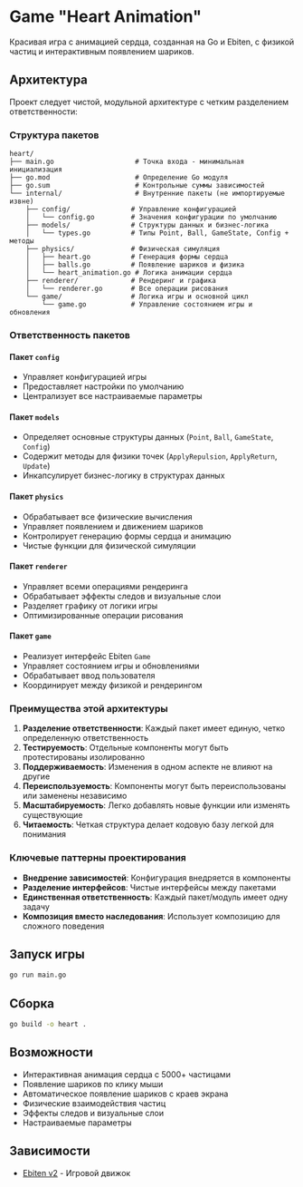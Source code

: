 # Game "Heart Animation"

Красивая игра с анимацией сердца, созданная на Go и Ebiten, с физикой частиц и интерактивным появлением шариков.

## Архитектура

Проект следует чистой, модульной архитектуре с четким разделением ответственности:

### Структура пакетов

```
heart/
├── main.go                    # Точка входа - минимальная инициализация
├── go.mod                     # Определение Go модуля
├── go.sum                     # Контрольные суммы зависимостей
└── internal/                  # Внутренние пакеты (не импортируемые извне)
    ├── config/               # Управление конфигурацией
    │   └── config.go         # Значения конфигурации по умолчанию
    ├── models/               # Структуры данных и бизнес-логика
    │   └── types.go          # Типы Point, Ball, GameState, Config + методы
    ├── physics/              # Физическая симуляция
    │   ├── heart.go          # Генерация формы сердца
    │   ├── balls.go          # Появление шариков и физика
    │   └── heart_animation.go # Логика анимации сердца
    ├── renderer/             # Рендеринг и графика
    │   └── renderer.go       # Все операции рисования
    └── game/                 # Логика игры и основной цикл
        └── game.go           # Управление состоянием игры и обновления
```

### Ответственность пакетов

#### Пакет `config`
- Управляет конфигурацией игры
- Предоставляет настройки по умолчанию
- Централизует все настраиваемые параметры

#### Пакет `models`
- Определяет основные структуры данных (`Point`, `Ball`, `GameState`, `Config`)
- Содержит методы для физики точек (`ApplyRepulsion`, `ApplyReturn`, `Update`)
- Инкапсулирует бизнес-логику в структурах данных

#### Пакет `physics`
- Обрабатывает все физические вычисления
- Управляет появлением и движением шариков
- Контролирует генерацию формы сердца и анимацию
- Чистые функции для физической симуляции

#### Пакет `renderer`
- Управляет всеми операциями рендеринга
- Обрабатывает эффекты следов и визуальные слои
- Разделяет графику от логики игры
- Оптимизированные операции рисования

#### Пакет `game`
- Реализует интерфейс Ebiten `Game`
- Управляет состоянием игры и обновлениями
- Обрабатывает ввод пользователя
- Координирует между физикой и рендерингом

### Преимущества этой архитектуры

1. **Разделение ответственности**: Каждый пакет имеет единую, четко определенную ответственность
2. **Тестируемость**: Отдельные компоненты могут быть протестированы изолированно
3. **Поддерживаемость**: Изменения в одном аспекте не влияют на другие
4. **Переиспользуемость**: Компоненты могут быть переиспользованы или заменены независимо
5. **Масштабируемость**: Легко добавлять новые функции или изменять существующие
6. **Читаемость**: Четкая структура делает кодовую базу легкой для понимания

### Ключевые паттерны проектирования

- **Внедрение зависимостей**: Конфигурация внедряется в компоненты
- **Разделение интерфейсов**: Чистые интерфейсы между пакетами
- **Единственная ответственность**: Каждый пакет/модуль имеет одну задачу
- **Композиция вместо наследования**: Использует композицию для сложного поведения

## Запуск игры

```bash
go run main.go
```

## Сборка

```bash
go build -o heart .
```

## Возможности

- Интерактивная анимация сердца с 5000+ частицами
- Появление шариков по клику мыши
- Автоматическое появление шариков с краев экрана
- Физические взаимодействия частиц
- Эффекты следов и визуальные слои
- Настраиваемые параметры

## Зависимости

- [Ebiten v2](https://github.com/hajimehoshi/ebiten) - Игровой движок
